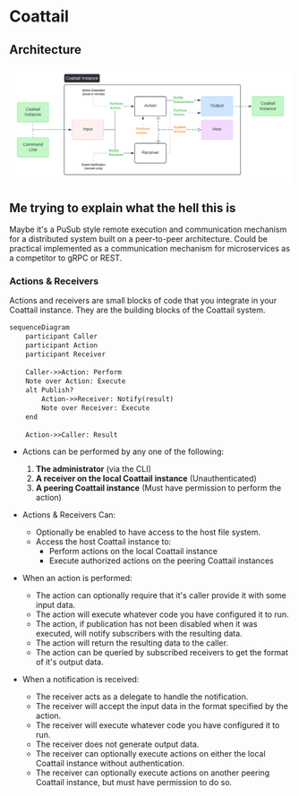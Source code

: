 # Coattail


## Architecture
![Architecture](./arch.png)

## Me trying to explain what the hell this is

Maybe it's a PuSub style remote execution and communication mechanism for a distributed system built on a peer-to-peer architecture.
Could be practical implemented as a communication mechanism for microservices as a competitor to gRPC or REST.

### Actions & Receivers

Actions and receivers are small blocks of code that you integrate in your Coattail instance. They are the building blocks of the Coattail system.

```mermaid
sequenceDiagram
    participant Caller
    participant Action
    participant Receiver

    Caller->>Action: Perform
    Note over Action: Execute
    alt Publish?
        Action->>Receiver: Notify(result)
        Note over Receiver: Execute
    end

    Action->>Caller: Result
```

* Actions can be performed by any one of the following:

    1. **The administrator** (via the CLI)
    2. **A receiver on the local Coattail instance** (Unauthenticated)
    3. **A peering Coattail instance** (Must have permission to perform the action)

* Actions & Receivers Can:

    * Optionally be enabled to have access to the host file system.
    * Access the host Coattail instance to:
        * Perform actions on the local Coattail instance
        * Execute authorized actions on the peering Coattail instances

* When an action is performed:

    * The action can optionally require that it's caller provide it with some input data.
    * The action will execute whatever code you have configured it to run.
    * The action, if publication has not been disabled when it was executed, will notify subscribers with the resulting data.
    * The action will return the resulting data to the caller.
    * The action can be queried by subscribed receivers to get the format of it's output data.

* When a notification is received:

    * The receiver acts as a delegate to handle the notification.
    * The receiver will accept the input data in the format specified by the action.
    * The receiver will execute whatever code you have configured it to run.
    * The receiver does not generate output data.
    * The receiver can optionally execute actions on either the local Coattail instance without authentication.
    * The receiver can optionally execute actions on another peering Coattail instance, but must have permission to do so.